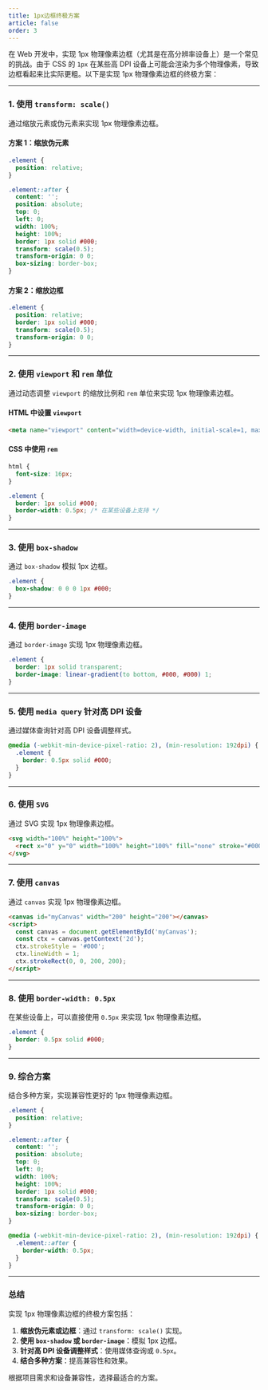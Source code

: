 ```yaml
---
title: 1px边框终极方案
article: false
order: 3
---
```


在 Web 开发中，实现 1px 物理像素边框（尤其是在高分辨率设备上）是一个常见的挑战。由于 CSS 的 `1px` 在某些高 DPI 设备上可能会渲染为多个物理像素，导致边框看起来比实际更粗。以下是实现 1px 物理像素边框的终极方案：

---

### **1. 使用 `transform: scale()`**
通过缩放元素或伪元素来实现 1px 物理像素边框。

#### **方案 1：缩放伪元素**
```css
.element {
  position: relative;
}

.element::after {
  content: '';
  position: absolute;
  top: 0;
  left: 0;
  width: 100%;
  height: 100%;
  border: 1px solid #000;
  transform: scale(0.5);
  transform-origin: 0 0;
  box-sizing: border-box;
}
```

#### **方案 2：缩放边框**
```css
.element {
  position: relative;
  border: 1px solid #000;
  transform: scale(0.5);
  transform-origin: 0 0;
}
```

---

### **2. 使用 `viewport` 和 `rem` 单位**
通过动态调整 `viewport` 的缩放比例和 `rem` 单位来实现 1px 物理像素边框。

#### **HTML 中设置 `viewport`**
```html
<meta name="viewport" content="width=device-width, initial-scale=1, maximum-scale=1, minimum-scale=1, user-scalable=no">
```

#### **CSS 中使用 `rem`**
```css
html {
  font-size: 16px;
}

.element {
  border: 1px solid #000;
  border-width: 0.5px; /* 在某些设备上支持 */
}
```

---

### **3. 使用 `box-shadow`**
通过 `box-shadow` 模拟 1px 边框。

```css
.element {
  box-shadow: 0 0 0 1px #000;
}
```

---

### **4. 使用 `border-image`**
通过 `border-image` 实现 1px 物理像素边框。

```css
.element {
  border: 1px solid transparent;
  border-image: linear-gradient(to bottom, #000, #000) 1;
}
```

---

### **5. 使用 `media query` 针对高 DPI 设备**
通过媒体查询针对高 DPI 设备调整样式。

```css
@media (-webkit-min-device-pixel-ratio: 2), (min-resolution: 192dpi) {
  .element {
    border: 0.5px solid #000;
  }
}
```

---

### **6. 使用 `SVG`**
通过 SVG 实现 1px 物理像素边框。

```html
<svg width="100%" height="100%">
  <rect x="0" y="0" width="100%" height="100%" fill="none" stroke="#000" stroke-width="1" vector-effect="non-scaling-stroke"/>
</svg>
```

---

### **7. 使用 `canvas`**
通过 `canvas` 实现 1px 物理像素边框。

```html
<canvas id="myCanvas" width="200" height="200"></canvas>
<script>
  const canvas = document.getElementById('myCanvas');
  const ctx = canvas.getContext('2d');
  ctx.strokeStyle = '#000';
  ctx.lineWidth = 1;
  ctx.strokeRect(0, 0, 200, 200);
</script>
```

---

### **8. 使用 `border-width: 0.5px`**
在某些设备上，可以直接使用 `0.5px` 来实现 1px 物理像素边框。

```css
.element {
  border: 0.5px solid #000;
}
```

---

### **9. 综合方案**
结合多种方案，实现兼容性更好的 1px 物理像素边框。

```css
.element {
  position: relative;
}

.element::after {
  content: '';
  position: absolute;
  top: 0;
  left: 0;
  width: 100%;
  height: 100%;
  border: 1px solid #000;
  transform: scale(0.5);
  transform-origin: 0 0;
  box-sizing: border-box;
}

@media (-webkit-min-device-pixel-ratio: 2), (min-resolution: 192dpi) {
  .element::after {
    border-width: 0.5px;
  }
}
```

---

### **总结**
实现 1px 物理像素边框的终极方案包括：
1. **缩放伪元素或边框**：通过 `transform: scale()` 实现。
2. **使用 `box-shadow` 或 `border-image`**：模拟 1px 边框。
3. **针对高 DPI 设备调整样式**：使用媒体查询或 `0.5px`。
4. **结合多种方案**：提高兼容性和效果。

根据项目需求和设备兼容性，选择最适合的方案。
